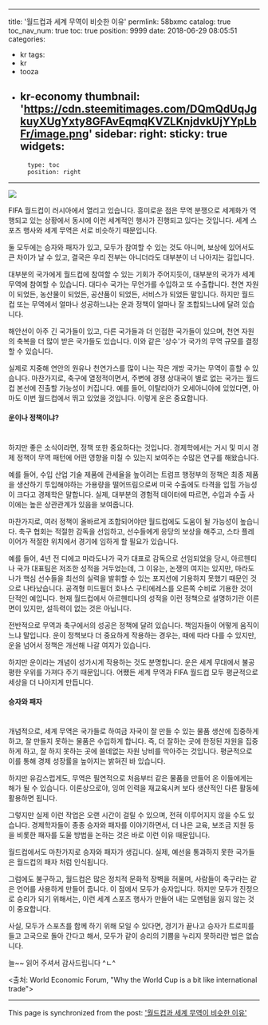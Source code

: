 
---
title: '월드컵과 세계 무역이 비슷한 이유'
permlink: 58bxmc
catalog: true
toc_nav_num: true
toc: true
position: 9999
date: 2018-06-29 08:05:51
categories:
- kr
tags:
- kr
- tooza
- kr-economy
thumbnail: 'https://cdn.steemitimages.com/DQmQdUqJgkuyXUgYxty8GFAvEqmqKVZLKnjdvkUjYYpLbFr/image.png'
sidebar:
    right:
        sticky: true
widgets:
    -
        type: toc
        position: right
---


![](https://cdn.steemitimages.com/DQmQdUqJgkuyXUgYxty8GFAvEqmqKVZLKnjdvkUjYYpLbFr/image.png)

FIFA 월드컵이 러시아에서 열리고 있습니다. 흥미로운 점은 무역 분쟁으로 세계화가 역행되고 있는 상황에서 동시에 이런 세계적인 행사가 진행되고 있다는 것입니다. 세계 스포츠 행사와 세계 무역은 서로 비슷하기 때문입니다. 

둘 모두에는 승자와 패자가 있고, 모두가 참여할 수 있는 것도 아니며, 보상에 있어서도 큰 차이가 날 수 있고, 결국은 우리 전부는 아니더라도 대부분이 너 나아지는 길입니다. 

대부분의 국가에게 월드컵에 참여할 수 있는 기회가 주어지듯이, 대부분의 국가가 세계 무역에 참여할 수 있습니다. 대다수 국가는 무언가를 수입하고 또 수출합니다. 천연 자원이 되었든, 농산물이 되었든, 공산품이 되었든, 서비스가 되었든 말입니다. 하지만 월드컵 또는 무역에서 얼마나 성공하느냐는 운과 정책이 얼마나 잘 조합되느냐에 달려 있습니다.

해안선이 아주 긴 국가들이 있고, 다른 국가들과 더 인접한 국가들이 있으며, 천연 자원의 축복을 더 많이 받은 국가들도 있습니다. 이와 같은 '상수'가 국가의 무역 규모를 결정할 수 있습니다.

실제로 지중해 연안의 원유나 천연가스를 많이 나는 작은 개방 국가는 무역이 흥할 수 있습니다. 마찬가지로, 축구에 열정적이면서, 주변에 경쟁 상대국이 별로 없는 국가는 월드컵 본선에 진출할 가능성이 커집니다. 예를 들어, 이탈리아가 오세아니아에 있었다면, 아마도 이번 월드컵에서 뛰고 있었을 것입니다. 이렇게 운은 중요합니다.

#### 운이나 정책이냐?
#
하지만  좋은 소식이라면, 정책 또한 중요하다는 것입니다. 경제학에서는 거시 및 미시 경제 정책이 무역 패턴에 어떤 영향을 미칠 수 있는지 보여주는 수많은 연구를 해왔습니다. 

예를 들어, 수입 산업 기술 제품에 관세율을 높이려는 트럼프 행정부의 정책은 최종 제품을 생산하기 투입해야하는 가용량을 떨어뜨림으로써 미국 수출에도 타격을 입힐 가능성이 크다고 경제학은 말합니다. 실제, 대부분의 경험적 데이터에 따르면, 수입과 수출 사이에는 높은 상관관계가 있음을 보여줍니다.

마찬가지로, 여러 정책이 올바르게 조합되어야만 월드컵에도 도움이 될 가능성이 높습니다. 축구 협회는 적절한 감독을 선임하고, 선수들에게 응당의 보상을 해주고, 스타 플레이어가 적절한 위치에서 경기에 임하게 할 필요가 있습니다.
 
예를 들어, 4년 전 디에고 마라도나가 국가 대표로 감독으로 선임되었을 당시, 아르헨티나 국가 대표팀은 저조한 성적을 거두었는데, 그 이유는, 논쟁의 여지는 있지만, 마라도나가 핵심 선수들을 최선의 실력을 발휘할 수 있는 포지션에 기용하지 못했기 때문인 것으로 나타났습니다.  공격형 미드필더 호나스 구티에레스를 오른쪽 수비로 기용한 것이 단적인 예입니다. 현재 월드컵에서 아르헨티나의 성적을 이런 정책으로 설명하기란 이른 면이 있지만, 설득력이 없는 것은 아닙니다.

전반적으로 무역과 축구에서의 성공은 정책에 달려 있습니다. 책임자들이 어떻게 움직이느냐 말입니다. 운이 정책보다 더 중요하게 작용하는 경우는, 때에 따라 다를 수 있지만, 운을 넘어서 정책은 개선해 나갈 여지가 있습니다. 

하지만 운이라는 개념이 성가시게 작용하는 것도 분명합니다. 운은 세계 무대에서 불공평한 우위를 가져다 주기 때문입니다. 어쨌든 세계 무역과 FIFA 월드컵 모두 평균적으로 세상을 더 나아지게 만듭니다.

#### 승자와 패자
#
개념적으로, 세계 무역은 국가들로 하여금 자국이 잘 만들 수 있는 물품 생산에 집중하게 하고, 잘 만들지 못하는 물품은 수입하게 합니다. 즉, 더 잘하는 곳에 한정된 자원을 
 집중하게 하고, 잘 하지 못하는 곳에 쓸데없는 자원 낭비를 막아주는 것입니다. 평균적으로 이를 통해 경제 성장률을 높아지는 밝혀진 바 있습니다.

하지만 유감스럽게도, 무역은 필연적으로 처음부터 같은 물품을 만들어 온 이들에게는 해가 될 수 있습니다. 이론상으로야, 잉여 인력을 재교육시켜  보다 생산적인 다른 활동에 활용하면 됩니다. 

그렇지만 실제 이런 작업은 오랜 시간이 걸릴 수 있으며, 전혀 이루어지지 않을 수도 있습니다. 경제학자들이 종종 승자와 패자를 이야기하면서, 더 나은 교육, 보조금 지원 등을 비롯한 패자를 도울 방법을 논하는 것은 바로 이런 이유 때문입니다.

월드컵에서도 마찬가지로 승자와 패자가 생깁니다. 실제, 예선을 통과하지 못한 국가들은 월드컵의 패자 처럼 인식됩니다. 

그럼에도 불구하고, 월드컵은 많은 정치적 문화적 장벽을 허물며, 사람들이 축구라는 같은 언어를 사용하게 만들어 줍니다. 이 점에서 모두가 승자입니다.  하지만 모두가 진정으로 승리가 되기 위해서는, 이런 세계 스포츠 행사가 만들어 내는 모멘텀을 잃지 않는 것이 중요합니다. 

사실, 모두가 스포츠를 함께 하기 위해 모일 수 있다면, 경기가 끝나고 승자가 트로피를 들고 고국으로 돌아 간다고 해서, 모두가 같이 승리의 기쁨을 누리지 못하리란 법은 없습니다.

늘~~ 읽어 주셔서 감사드립니다 ^ㄴ^

<출처: World Economic Forum, "Why the World Cup is a bit like international trade">

- - -

This page is synchronized from the post: ['월드컵과 세계 무역이 비슷한 이유'](https://steemit.com/@pius.pius/58bxmc)
